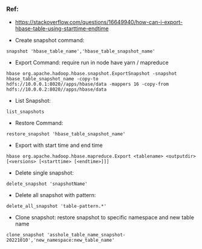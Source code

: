 ### Ref:
- https://stackoverflow.com/questions/16649940/how-can-i-export-hbase-table-using-starttime-endtime


- Create snapshot command:
```
snapshot 'hbase_table_name','hbase_table_snapshot_name'
```

- Export Command: require run in node have yarn / mapreduce

```
hbase org.apache.hadoop.hbase.snapshot.ExportSnapshot -snapshot hbase_table_snapshot_name -copy-to hdfs://10.0.0.1:8020//apps/hbase/data -mappers 16 -copy-from hdfs://10.0.0.2:8020//apps/hbase/data
```

- List Snapshot:
```
list_snapshots
```

- Restore Command:
```
restore_snapshot 'hbase_table_snapshot_name'
```

- Export with start time and end time
```
hbase org.apache.hadoop.hbase.mapreduce.Export <tablename> <outputdir> [<versions> [<starttime> [<endtime>]]]
```

- Delete single snapshot:
```
delete_snapshot 'snapshotName'
```

- Delete all snapshot with pattern:
```
delete_all_snapshot 'table-pattern.*'
```

- Clone snapshot: restore snapshot to specific namespace and new table name
```
clone_snapshot 'asshole_table_name_snapshot-20221010','new_namespace:new_table_name'
```
